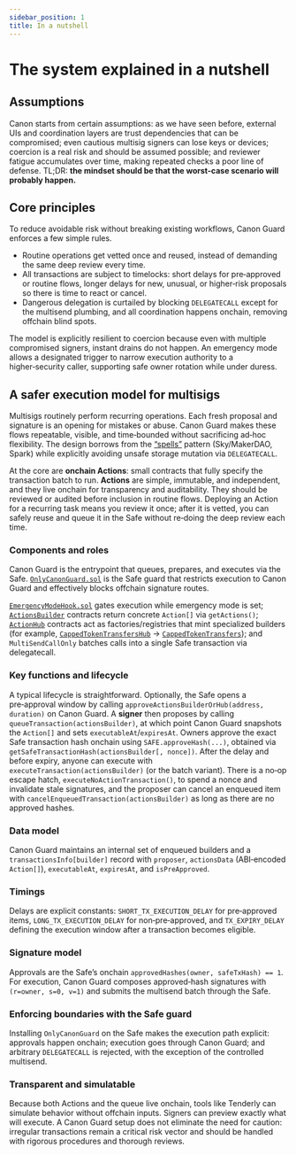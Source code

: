 ```yaml
---
sidebar_position: 1
title: In a nutshell
---
```


# The system explained in a nutshell

## Assumptions

Canon starts from certain assumptions: as we have seen before, external UIs and coordination layers are trust dependencies that can be compromised; even cautious multisig signers can lose keys or devices; coercion is a real risk and should be assumed possible; and reviewer fatigue accumulates over time, making repeated checks a poor line of defense. TL;DR: **the mindset should be that the worst-case scenario will probably happen.**

## Core principles

To reduce avoidable risk without breaking existing workflows, Canon Guard enforces a few simple rules.
- Routine operations get vetted once and reused, instead of demanding the same deep review every time. 
- All transactions are subject to timelocks: short delays for pre‑approved or routine flows, longer delays for new, unusual, or higher‑risk proposals so there is time to react or cancel. 
- Dangerous delegation is curtailed by blocking `DELEGATECALL` except for the multisend plumbing, and all coordination happens onchain, removing offchain blind spots. 

The model is explicitly resilient to coercion because even with multiple compromised signers, instant drains do not happen. An emergency mode allows a designated trigger to narrow execution authority to a higher‑security caller, supporting safe owner rotation while under duress.

## A safer execution model for multisigs

Multisigs routinely perform recurring operations. Each fresh proposal and signature is an opening for mistakes or abuse. Canon Guard makes these flows repeatable, visible, and time‑bounded without sacrificing ad‑hoc flexibility. The design borrows from the [“spells”](https://github.com/sky-ecosystem/spells-mainnet) pattern (Sky/MakerDAO, Spark) while explicitly avoiding unsafe storage mutation via `DELEGATECALL`.

At the core are **onchain Actions**: small contracts that fully specify the transaction batch to run. **Actions** are simple, immutable, and independent, and they live onchain for transparency and auditability. They should be reviewed or audited before inclusion in routine flows. Deploying an Action for a recurring task means you review it once; after it is vetted, you can safely reuse and queue it in the Safe without re‑doing the deep review each time.

### Components and roles

Canon Guard is the entrypoint that queues, prepares, and executes via the Safe. [`OnlyCanonGuard.sol`](https://github.com/defi-wonderland/canon-guard/blob/dev/src/contracts/OnlyCanonGuard.sol) is the Safe guard that restricts execution to Canon Guard and effectively blocks offchain signature routes.

[`EmergencyModeHook.sol`](https://github.com/defi-wonderland/canon-guard/blob/dev/src/contracts/EmergencyModeHook.sol) gates execution while emergency mode is set; [`ActionsBuilder`](https://github.com/defi-wonderland/canon-guard/tree/dev/src/contracts/actions-builders) contracts return concrete `Action[]` via `getActions()`; [`ActionHub`](https://github.com/defi-wonderland/canon-guard/tree/dev/src/contracts/action-hubs) contracts act as factories/registries that mint specialized builders (for example, [`CappedTokenTransfersHub`](https://github.com/defi-wonderland/canon-guard/blob/dev/src/contracts/action-hubs/CappedTokenTransfersHub.sol) → [`CappedTokenTransfers`](https://github.com/defi-wonderland/canon-guard/blob/dev/src/contracts/actions-builders/CappedTokenTransfers.sol)); and `MultiSendCallOnly` batches calls into a single Safe transaction via delegatecall.

### Key functions and lifecycle

A typical lifecycle is straightforward. Optionally, the Safe opens a pre‑approval window by calling `approveActionsBuilderOrHub(address, duration)` on Canon Guard. A **signer** then proposes by calling `queueTransaction(actionsBuilder)`, at which point Canon Guard snapshots the `Action[]` and sets `executableAt`/`expiresAt`. Owners approve the exact Safe transaction hash onchain using `SAFE.approveHash(...)`, obtained via `getSafeTransactionHash(actionsBuilder[, nonce])`. After the delay and before expiry, anyone can execute with `executeTransaction(actionsBuilder)` (or the batch variant). There is a no‑op escape hatch, `executeNoActionTransaction()`, to spend a nonce and invalidate stale signatures, and the proposer can cancel an enqueued item with `cancelEnqueuedTransaction(actionsBuilder)` as long as there are no approved hashes.

### Data model

Canon Guard maintains an internal set of enqueued builders and a `transactionsInfo[builder]` record with `proposer`, `actionsData` (ABI‑encoded `Action[]`), `executableAt`, `expiresAt`, and `isPreApproved`.

### Timings

Delays are explicit constants: `SHORT_TX_EXECUTION_DELAY` for pre‑approved items, `LONG_TX_EXECUTION_DELAY` for non‑pre‑approved, and `TX_EXPIRY_DELAY` defining the execution window after a transaction becomes eligible.

### Signature model

Approvals are the Safe’s onchain `approvedHashes(owner, safeTxHash) == 1`. For execution, Canon Guard composes approved‑hash signatures with `(r=owner, s=0, v=1)` and submits the multisend batch through the Safe.

### Enforcing boundaries with the Safe guard

Installing `OnlyCanonGuard` on the Safe makes the execution path explicit: approvals happen onchain; execution goes through Canon Guard; and arbitrary `DELEGATECALL` is rejected, with the exception of the controlled multisend.

### Transparent and simulatable

Because both Actions and the queue live onchain, tools like Tenderly can simulate behavior without offchain inputs. Signers can preview exactly what will execute. A Canon Guard setup does not eliminate the need for caution: irregular transactions remain a critical risk vector and should be handled with rigorous procedures and thorough reviews.